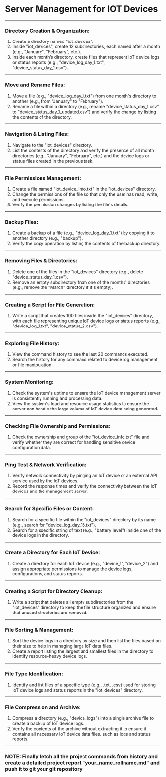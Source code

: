 # Server Management for IOT Devices

---

### **Directory Creation & Organization:**

1. Create a directory named "iot_devices".
2. Inside "iot_devices", create 12 subdirectories, each named after a month (e.g., "January", "February", etc.).
3. Inside each month’s directory, create files that represent IoT device logs or status reports (e.g., "device_log_day_1.txt", "device_status_day_1.csv").

---

### **Move and Rename Files:**

1. Move a file (e.g., "device_log_day_1.txt") from one month's directory to another (e.g., from "January" to "February").
2. Rename a file within a directory (e.g., rename "device_status_day_1.csv" to "device_status_day_1_updated.csv") and verify the change by listing the contents of the directory.

---

### **Navigation & Listing Files:**

1. Navigate to the "iot_devices" directory.
2. List the contents of the directory and verify the presence of all month directories (e.g., "January", "February", etc.) and the device logs or status files created in the previous task.

---

### **File Permissions Management:**

1. Create a file named "iot_device_info.txt" in the "iot_devices" directory.
2. Change the permissions of the file so that only the user has read, write, and execute permissions.
3. Verify the permission changes by listing the file's details.

---

### **Backup Files:**

1. Create a backup of a file (e.g., "device_log_day_1.txt") by copying it to another directory (e.g., "backup").
2. Verify the copy operation by listing the contents of the backup directory.

---

### **Removing Files & Directories:**

1. Delete one of the files in the "iot_devices" directory (e.g., delete "device_status_day_1.csv").
2. Remove an empty subdirectory from one of the months' directories (e.g., remove the "March" directory if it's empty).

---

### **Creating a Script for File Generation:**

1. Write a script that creates 100 files inside the "iot_devices" directory, with each file representing unique IoT device logs or status reports (e.g., "device_log_1.txt", "device_status_2.csv").

---

### **Exploring File History:**

1. View the command history to see the last 20 commands executed.
2. Search the history for any command related to device log management or file manipulation.

---

### **System Monitoring:**

1. Check the system's uptime to ensure the IoT device management server is consistently running and processing data.
2. View the system's load and resource usage statistics to ensure the server can handle the large volume of IoT device data being generated.

---

### **Checking File Ownership and Permissions:**

1. Check the ownership and group of the "iot_device_info.txt" file and verify whether they are correct for handling sensitive device configuration data.

---

### **Ping Test & Network Verification:**

1. Verify network connectivity by pinging an IoT device or an external API service used by the IoT devices.
2. Record the response times and verify the connectivity between the IoT devices and the management server.

---

### **Search for Specific Files or Content:**

1. Search for a specific file within the "iot_devices" directory by its name (e.g., search for "device_log_day_15.txt").
2. Search for a specific string of text (e.g., "battery level") inside one of the device logs in the directory.

---

### **Create a Directory for Each IoT Device:**

1. Create a directory for each IoT device (e.g., "device_1", "device_2") and assign appropriate permissions to manage the device logs, configurations, and status reports.

---

### **Creating a Script for Directory Cleanup:**

1. Write a script that deletes all empty subdirectories from the "iot_devices" directory to keep the file structure organized and ensure that unused directories are removed.

---

### **File Sorting & Management:**

1. Sort the device logs in a directory by size and then list the files based on their size to help in managing large IoT data files.
2. Create a report listing the largest and smallest files in the directory to identify resource-heavy device logs.

---

### **File Type Identification:**

1. Identify and list files of a specific type (e.g., .txt, .csv) used for storing IoT device logs and status reports in the "iot_devices" directory.

---

### **File Compression and Archive:**

1. Compress a directory (e.g., "device_logs") into a single archive file to create a backup of IoT device logs.
2. Verify the contents of the archive without extracting it to ensure it contains all necessary IoT device data files, such as logs and status reports.

---
### NOTE: Finally fetch all the project commands from history and create a detailed project report "your_name_rollname.md" and push it to git your git repository